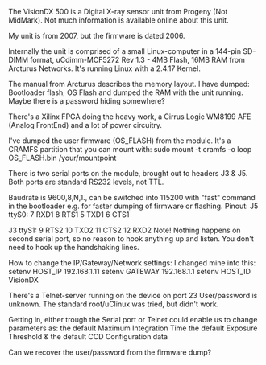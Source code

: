 The VisionDX 500 is a Digital X-ray sensor unit from Progeny (Not MidMark).
Not much information is available online about this unit.

My unit is from 2007, but the firmware is dated 2006.

Internally the unit is comprised of a small Linux-computer in a 144-pin SD-DIMM format, uCdimm-MCF5272 Rev 1.3 - 4MB Flash, 16MB RAM from Arcturus Networks.
It's running Linux with a 2.4.17 Kernel.

The manual from Arcturus describes the memory layout. I have dumped:
Bootloader flash, OS Flash and dumped the RAM with the unit running.
Maybe there is a password hiding somewhere?

There's a Xilinx FPGA doing the heavy work, a Cirrus Logic WM8199 AFE (Analog FrontEnd) and a lot of power circuitry.

I've dumped the user firmware (OS_FLASH) from the module. It's a CRAMFS partition that you can mount with:
sudo mount -t cramfs -o loop OS_FLASH.bin /your/mountpoint

There is two serial ports on the module, brought out to headers J3 & J5.
Both ports are standard RS232 levels, not TTL.

Baudrate is 9600,8,N,1., can be switched into 115200 with "fast" command in the bootloader e.g. for faster dumping of firmware or flashing.
Pinout:
J5 ttyS0:
7	RXD1
8	RTS1
5	TXD1
6	CTS1

J3 ttyS1:
9	RTS2
10	TXD2
11	CTS2
12	RXD2
Note! Nothing happens on second serial port, so no reason to hook anything up and listen.
You don't need to hook up the handshaking lines.


How to change the IP/Gateway/Network settings:
I changed mine into this:
setenv HOST_IP 192.168.1.11
setenv GATEWAY 192.168.1.1
setenv HOST_ID VisionDX


There's a Telnet-server running on the device on port 23
User/password is unknown. The standard root/uClinux was tried, but didn't work.


Getting in, either trough the Serial port or Telnet could enable us to change parameters as:
the default Maximum Integration Time
the default Exposure Threshold
& the default CCD Configuration data

Can we recover the user/password from the firmware dump?
